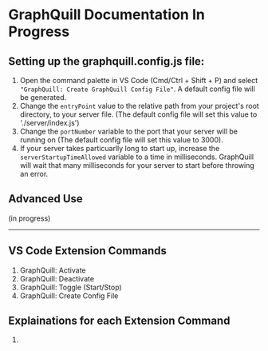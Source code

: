 # GraphQuill Documentation **In Progress**

## Setting up the graphquill.config.js file:
  1. Open the command palette in VS Code (Cmd/Ctrl + Shift + P) and select `"GraphQuill: Create GraphQuill Config File"`. A default config file will be generated. 
  2. Change the `entryPoint` value to the relative path from your project's root directory, to your server file. (The default config file will set this value to './server/index.js')
  3. Change the `portNumber` variable to the port that your server will be running on (The default config file will set this value to 3000).
  4. If your server takes particuarlly long to start up, increase the `serverStartupTimeAllowed` variable to a time in milliseconds. GraphQuill will wait that many milliseconds for your server to start before throwing an error.

## Advanced Use
  (in progress)

---
## VS Code Extension Commands
  1. GraphQuill: Activate
  2. GraphQuill: Deactivate
  3. GraphQuill: Toggle (Start/Stop)
  4. GraphQuill: Create Config File

## Explainations for each Extension Command
  1. 